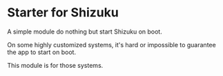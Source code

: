 # Starter for Shizuku

A simple module do nothing but start Shizuku on boot.

On some highly customized systems, it's hard or impossible to guarantee the app to start on boot.

This module is for those systems.